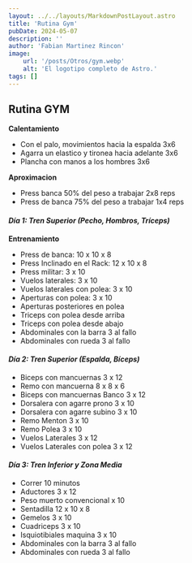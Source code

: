 ```yaml
---
layout: ../../layouts/MarkdownPostLayout.astro
title: 'Rutina Gym'
pubDate: 2024-05-07
description: ''
author: 'Fabian Martinez Rincon'
image:
    url: '/posts/Otros/gym.webp'
    alt: 'El logotipo completo de Astro.'
tags: []
---
```


## Rutina GYM

**Calentamiento**
- Con el palo, movimientos hacia la espalda 3x6
- Agarra un elastico y tironea hacia adelante 3x6
- Plancha con manos a los hombres 3x6

**Aproximacion**
- Press banca 50% del peso a trabajar 2x8 reps
- Press de banca 75% del peso a trabajar 1x4 reps


#### *Día 1: Tren Superior (Pecho, Hombros, Tríceps)*

**Entrenamiento**
- Press de banca:  10 x 10 x 8
- Press Inclinado en el Rack: 12 x 10 x 8
- Press militar: 3 x 10
- Vuelos laterales: 3 x 10
- Vuelos laterales con polea: 3  x 10
- Aperturas con polea: 3 x 10
- Aperturas posteriores en polea
- Triceps con polea desde arriba 
- Triceps con polea desde abajo
- Abdominales con la barra 3 al fallo
- Abdominales con rueda 3 al fallo

####  *Día 2: Tren Superior (Espalda, Bíceps)*

- Biceps con mancuernas  3 x 12
- Remo con mancuerna 8 x 8 x 6
- Biceps con mancuernas Banco 3 x 12
- Dorsalera con agarre prono 3 x 10
- Dorsalera con agarre subino 3 x 10
- Remo Menton 3 x 10
- Remo Polea 3 x 10
- Vuelos Laterales 3 x 12
- Vuelos Laterales con polea 3 x 12


#### *Día 3: Tren Inferior y Zona Media*

- Correr 10 minutos
- Aductores 3 x 12
- Peso muerto convencional x 10
- Sentadilla 12 x 10 x 8
- Gemelos 3 x 10
- Cuadriceps 3 x 10
- Isquiotibiales maquina 3 x 10
- Abdominales con la barra 3 al fallo
- Abdominales con rueda 3 al fallo